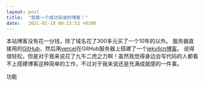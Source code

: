 ```yaml
---
layout: post
title:  "我第一个成功安装的博客！"
date:   2021-02-18 00:15:52 +0100
---
```

本站博客没有花一分钱，除了域名花了300多元买了一个10年的以外。
服务器直接用的[GitHub](http://GitHub.com)，然后用[vercel](vercel.com)在GitHub服务器上搭建了一个[jekyllcn博客](http://jekyllcn.com)。
说得很轻松，但是对于我来说花了九牛二虎之力啊！虽然我觉得身边会写代码的人都看不上搭建博客这种简单的工作，不过对于我来说还是充满成就感的一件事。
<!--more-->
功能